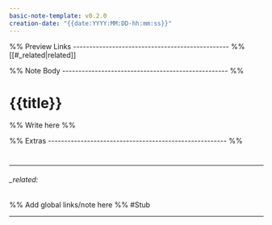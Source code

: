 ```yaml
---
basic-note-template: v0.2.0
creation-date: "{{date:YYYY:MM:DD-hh:mm:ss}}"
---
```


%% Preview Links ------------------------------------------------ %%
[[#_related|related]]

%% Note Body --------------------------------------------------- %%
# {{title}}

%% Write here %%






%% Extras ------------------------------------------------------- %%
#
___

###### _related: 
%% Add global links/note here %%
#Stub

___